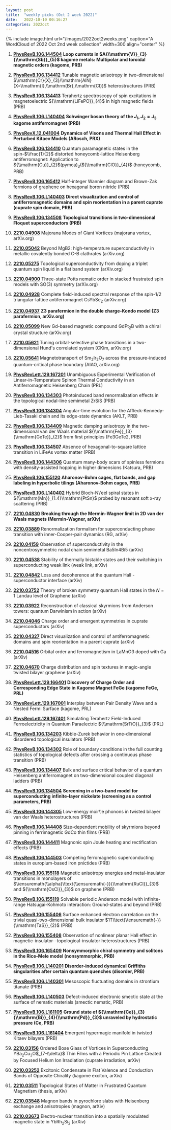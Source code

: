 ```yaml
---
layout: post
title:  "weekly picks (Oct 2 week 2022)"
date:   2022-10-10 00:16:27
categories: 2022oct
---
```


{% include image.html url="/images/2022oct2weeks.png" caption="A WordCloud of 2022 Oct 2nd week collection" width=300 align="center" %}


1. **[PhysRevB.106.144504](https://link.aps.org/doi/10.1103/PhysRevB.106.144504)** **Loop currents in $A{\\mathrm{V}}_{3}{\\mathrm{Sb}}_{5}$ kagome metals: Multipolar and toroidal magnetic orders (kagome, PRB)**

1. **[PhysRevB.106.134412](https://link.aps.org/doi/10.1103/PhysRevB.106.134412)** Tunable magnetic anisotropy in two-dimensional $\\mathrm{Cr}{X}_{3}/\\mathrm{AlN} (X=\\mathrm{I},\\mathrm{Br},\\mathrm{Cl})$ heterostructures (PRB)

1. **[PhysRevB.106.134413](https://link.aps.org/doi/10.1103/PhysRevB.106.134413)** Terahertz spectroscopy of spin excitations in magnetoelectric ${\\mathrm{LiFePO}}_{4}$ in high magnetic fields (PRB)

1. **[PhysRevB.106.L140404](https://link.aps.org/doi/10.1103/PhysRevB.106.L140404)** **Schwinger boson theory of the ${J}_{1}, {J}_{2}={J}_{3}$ kagome antiferromagnet (PRB)**


1. **[PhysRevX.12.041004](https://link.aps.org/doi/10.1103/PhysRevX.12.041004)** **Dynamics of Visons and Thermal Hall Effect in Perturbed Kitaev Models (ARosch, PRX)**

1. **[PhysRevB.106.134410](https://link.aps.org/doi/10.1103/PhysRevB.106.134410)** Quantum paramagnetic states in the spin-$\\frac{1}{2}$ distorted honeycomb-lattice Heisenberg antiferromagnet: Application to ${\\mathrm{Cu}}_{2}$(pymca)${}_{3}$(${\\mathrm{ClO}}_{4})$ (honeycomb, PRB)

1. **[PhysRevB.106.165412](https://link.aps.org/doi/10.1103/PhysRevB.106.165412)** Half-integer Wannier diagram and Brown-Zak fermions of graphene on hexagonal boron nitride (PRB)

1. **[PhysRevB.106.L140403](https://link.aps.org/doi/10.1103/PhysRevB.106.L140403)** **Direct visualization and control of antiferromagnetic domains and spin reorientation in a parent cuprate (cuprate spin domain, PRB)**

1. **[PhysRevB.106.134508](https://journals.aps.org/prb/abstract/10.1103/PhysRevB.106.134508)** **Topological transitions in two-dimensional Floquet superconductors (PRB)**


1. **[2210.04908](http://arxiv.org/abs/2210.04908)** Majorana Modes of Giant Vortices (majorana vortex, arXiv.org)

1. **[2210.05042](http://arxiv.org/abs/2210.05042)** Beyond MgB2: high-temperature superconductivity in metallic covalently bonded C-B clathrates (arXiv.org)

1. **[2210.05275](http://arxiv.org/abs/2210.05275)** Topological superconductivity from doping a triplet quantum spin liquid in a flat band system (arXiv.org)

1. **[2210.04900](http://arxiv.org/abs/2210.04900)** Three-state Potts nematic order in stacked frustrated spin models with SO(3) symmetry (arXiv.org)

1. **[2210.04928](http://arxiv.org/abs/2210.04928)** Complete field-induced spectral response of the spin-1/2 triangular-lattice antiferromagnet CsYbSe$_2$ (arXiv.org)

1. **[2210.04937](http://arxiv.org/abs/2210.04937)** **Z3 parafermion in the double charge-Kondo model (Z3 parafermion, arXiv.org)**

1. **[2210.05099](http://arxiv.org/abs/2210.05099)** New Gd-based magnetic compound GdPt$_2$B with a chiral crystal structure (arXiv.org)

1. **[2210.05621](http://arxiv.org/abs/2210.05621)** Tuning orbital-selective phase transitions in a two-dimensional Hund's correlated system (CKim, arXiv.org)

1. **[2210.05641](http://arxiv.org/abs/2210.05641)** Magnetotransport of Sm$_2$Ir$_2$O$_7$ across the pressure-induced quantum-critical phase boundary (AIAO, arXiv.org)

1. **[PhysRevLett.129.167201](https://link.aps.org/doi/10.1103/PhysRevLett.129.167201)** Unambiguous Experimental Verification of Linear-in-Temperature Spinon Thermal Conductivity in an Antiferromagnetic Heisenberg Chain (PRL)

1. **[PhysRevB.106.134303](https://link.aps.org/doi/10.1103/PhysRevB.106.134303)** Photoinduced band renormalization effects in the topological nodal-line semimetal ZrSiS (PRB)

1. **[PhysRevB.106.134304](https://link.aps.org/doi/10.1103/PhysRevB.106.134304)** Angular-time evolution for the Affleck-Kennedy-Lieb-Tasaki chain and its edge-state dynamics (AKLT, PRB)

1. **[PhysRevB.106.134409](https://link.aps.org/doi/10.1103/PhysRevB.106.134409)** Magnetic damping anisotropy in the two-dimensional van der Waals material ${\\mathrm{Fe}}_{3}{\\mathrm{GeTe}}_{2}$ from first principles (Fe3GeTe2, PRB)

1. **[PhysRevB.106.134507](https://link.aps.org/doi/10.1103/PhysRevB.106.134507)** Absence of hexagonal-to-square lattice transition in LiFeAs vortex matter (PRB)

1. **[PhysRevB.106.144306](https://link.aps.org/doi/10.1103/PhysRevB.106.144306)** Quantum many-body scars of spinless fermions with density-assisted hopping in higher dimensions (Katsura, PRB)

1. **[PhysRevB.106.155120](https://link.aps.org/doi/10.1103/PhysRevB.106.155120)** **Aharonov-Bohm cages, flat bands, and gap labeling in hyperbolic tilings (Aharonov-Bohm cages, PRB)**

1. **[PhysRevB.106.L140402](https://link.aps.org/doi/10.1103/PhysRevB.106.L140402)** Hybrid Bloch-N\\'eel spiral states in ${\\mathrm{Mn}}_{1.4}\\mathrm{PtSn}$ probed by resonant soft x-ray scattering (PRB)



1. **[2210.04830](http://arxiv.org/abs/2210.04830)** **Breaking through the Mermin-Wagner limit in 2D van der Waals magnets (Mermin-Wagner, arXiv)**


1. **[2210.03889](http://arxiv.org/abs/2210.03889)** Renormalization formalism for superconducting phase transition with inner-Cooper-pair dynamics (RG, arXiv)

1. **[2210.04159](http://arxiv.org/abs/2210.04159)** Observation of superconductivity in the noncentrosymmetric nodal chain semimetal Ba5In4Bi5 (arXiv)

1. **[2210.04538](http://arxiv.org/abs/2210.04538)** Stability of thermally bistable states and their switching in superconducting weak link (weak link, arXiv)

1. **[2210.04842](http://arxiv.org/abs/2210.04842)** Loss and decoherence at the quantum Hall - superconductor interface (arXiv)




1. **[2210.03752](http://arxiv.org/abs/2210.03752)** Theory of broken symmetry quantum Hall states in the $N=1$ Landau level of Graphene (arXiv)

1. **[2210.03922](http://arxiv.org/abs/2210.03922)** Reconstruction of classical skyrmions from Anderson towers: quantum Darwinism in action (arXiv)

1. **[2210.04046](http://arxiv.org/abs/2210.04046)** Charge order and emergent symmetries in cuprate superconductors (arXiv)

1. **[2210.04327](http://arxiv.org/abs/2210.04327)** Direct visualization and control of antiferromagnetic domains and spin reorientation in a parent cuprate (arXiv)

1. **[2210.04516](http://arxiv.org/abs/2210.04516)** Orbital order and ferromagnetism in LaMnO3 doped with Ga (arXiv)

1. **[2210.04670](http://arxiv.org/abs/2210.04670)** Charge distribution and spin textures in magic-angle twisted bilayer graphene (arXiv)



1. **[PhysRevLett.129.166401](https://link.aps.org/doi/10.1103/PhysRevLett.129.166401)** **Discovery of Charge Order and Corresponding Edge State in Kagome Magnet FeGe (kagome FeGe, PRL)**

1. **[PhysRevLett.129.167001](https://link.aps.org/doi/10.1103/PhysRevLett.129.167001)** Interplay between Pair Density Wave and a Nested Fermi Surface (kagome, PRL)

1. **[PhysRevLett.129.167401](https://link.aps.org/doi/10.1103/PhysRevLett.129.167401)** Simulating Terahertz Field-Induced Ferroelectricity in Quantum Paraelectric ${\\mathrm{SrTiO}}_{3}$ (PRL)

1. **[PhysRevB.106.134203](https://link.aps.org/doi/10.1103/PhysRevB.106.134203)** Kibble-Zurek behavior in one-dimensional disordered topological insulators (PRB)

1. **[PhysRevB.106.134302](https://link.aps.org/doi/10.1103/PhysRevB.106.134302)** Role of boundary conditions in the full counting statistics of topological defects after crossing a continuous phase transition (PRB)

1. **[PhysRevB.106.134407](https://link.aps.org/doi/10.1103/PhysRevB.106.134407)** Bulk and surface critical behavior of a quantum Heisenberg antiferromagnet on two-dimensional coupled diagonal ladders (PRB)

1. **[PhysRevB.106.134504](https://link.aps.org/doi/10.1103/PhysRevB.106.134504)** **Screening in a two-band model for superconducting infinite-layer nickelate (screening as a control parameters, PRB)**

1. **[PhysRevB.106.144305](https://link.aps.org/doi/10.1103/PhysRevB.106.144305)** Low-energy moir\\'e phonons in twisted bilayer van der Waals heterostructures (PRB)

1. **[PhysRevB.106.144408](https://link.aps.org/doi/10.1103/PhysRevB.106.144408)** Size-dependent mobility of skyrmions beyond pinning in ferrimagnetic GdCo thin films (PRB)

1. **[PhysRevB.106.144411](https://link.aps.org/doi/10.1103/PhysRevB.106.144411)** Magnonic spin Joule heating and rectification effects (PRB)

1. **[PhysRevB.106.144503](https://link.aps.org/doi/10.1103/PhysRevB.106.144503)** Competing ferromagnetic superconducting states in europium-based iron pnictides (PRB)

1. **[PhysRevB.106.155118](https://link.aps.org/doi/10.1103/PhysRevB.106.155118)** Magnetic anisotropy energies and metal-insulator transitions in monolayers of $\\ensuremath{\\alpha}\\text{\\ensuremath{-}}{\\mathrm{RuCl}}_{3}$ and ${\\mathrm{OsCl}}_{3}$ on graphene (PRB)

1. **[PhysRevB.106.155119](https://link.aps.org/doi/10.1103/PhysRevB.106.155119)** Solvable periodic Anderson model with infinite-range Hatsugai-Kohmoto interaction: Ground-states and beyond (PRB)

1. **[PhysRevB.106.155406](https://link.aps.org/doi/10.1103/PhysRevB.106.155406)** Surface enhanced electron correlation on the trivial quasi-two-dimensional bulk insulator $1T\\text{\\ensuremath{-}}{\\mathrm{TaS}}_{2}$ (PRB)

1. **[PhysRevB.106.155408](https://link.aps.org/doi/10.1103/PhysRevB.106.155408)** Observation of nonlinear planar Hall effect in magnetic-insulator--topological-insulator heterostructures (PRB)

1. **[PhysRevB.106.165409](https://link.aps.org/doi/10.1103/PhysRevB.106.165409)** **Nonsymmorphic chiral symmetry and solitons in the Rice-Mele model (nonsymmorphic, PRB)**

1. **[PhysRevB.106.L140201](https://link.aps.org/doi/10.1103/PhysRevB.106.L140201)** **Disorder-induced dynamical Griffiths singularities after certain quantum quenches (disorder, PRB)**

1. **[PhysRevB.106.L140301](https://link.aps.org/doi/10.1103/PhysRevB.106.L140301)** Mesoscopic fluctuating domains in strontium titanate (PRB)

1. **[PhysRevB.106.L140503](https://link.aps.org/doi/10.1103/PhysRevB.106.L140503)** Defect-induced electronic smectic state at the surface of nematic materials (smectic nematic, PRB)

1. **[PhysRevB.106.L161105](https://link.aps.org/doi/10.1103/PhysRevB.106.L161105)** **Ground state of ${\\mathrm{Ce}}_{3}{\\mathrm{Bi}}_{4}{\\mathrm{Pd}}_{3}$ unraveled by hydrostatic pressure (Ce, PRB)**

1. **[PhysRevB.106.L161404](https://link.aps.org/doi/10.1103/PhysRevB.106.L161404)** Emergent hypermagic manifold in twisted Kitaev bilayers (PRB)




1. **[2210.03156](http://arxiv.org/abs/2210.03156)** Ordered Bose Glass of Vortices in Superconducting YBa$_{2}$Cu$_{3}$O$_{7-\\delta}$ Thin Films with a Periodic Pin Lattice Created by Focused Helium Ion Irradiation (cuprate irradiation, arXiv)

1. **[2210.03252](http://arxiv.org/abs/2210.03252)** Excitonic Condensate in Flat Valence and Conduction Bands of Opposite Chirality (kagome exciton, arXiv)

1. **[2210.03511](http://arxiv.org/abs/2210.03511)** Topological States of Matter in Frustrated Quantum Magnetism (thesis, arXiv)

1. **[2210.03548](http://arxiv.org/abs/2210.03548)** Magnon bands in pyrochlore slabs with Heisenberg exchange and anisotropies (magnon, arXiv)

1. **[2210.03673](http://arxiv.org/abs/2210.03673)** Electro-nuclear transition into a spatially modulated magnetic state in YbRh$_2$Si$_2$ (arXiv)
